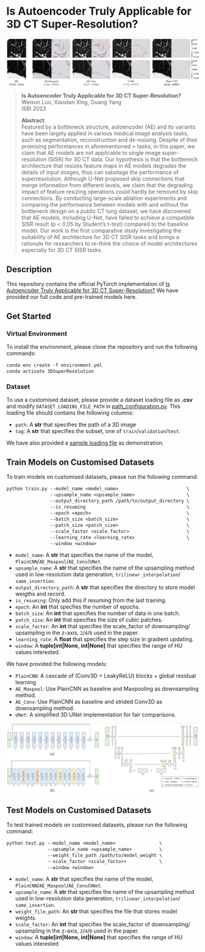 # Is Autoencoder Truly Applicable for 3D CT Super-Resolution?

<p align='center'>
  <img src='./image/result.png'/>
</p> 

> **Is Autoencoder Truly Applicable for 3D CT Super-Resolution?**<br>
> Weixun Luo, Xiaodan Xing, Guang Yang<br>
> ISBI 2023
> 
> **Abstract**: <br>
> Featured by a bottleneck structure, autoencoder (AE) and its variants have
> been largely applied in various medical image analysis tasks, such as
> segmentation, reconstruction and de-noising. Despite of their promising
> performances in aforementioned > tasks, in this paper, we claim that AE models
> are not applicable to single image super-resolution (SISR) for 3D CT data. Our
> hypothesis is that the bottleneck architecture that resizes feature maps in AE
> models degrades the details of input images, thus can sabotage the performance
> of superresolution. Although U-Net proposed skip connections that merge
> information from different levels, we claim that the degrading impact of
> feature resizing operations could hardly be removed by skip connections. By
> conducting large-scale ablation experiments and comparing the performance
> between models with and without the bottleneck design on a public CT lung
> dataset, we have discovered that AE models, including U-Net, have failed to
> achieve a compatible SISR result (p < 0.05 by Student’s t-test) compared to
> the baseline model. Our work is the first comparative study investigating the
> suitability of AE architecture for 3D CT SISR tasks and brings a rationale for
> researchers to re-think the choice of model architectures especially for 3D CT
> SISR tasks.


## Description
This repository contains the official PyTorch implementation of [Is Autoencoder
Truly Applicable for 3D CT Super-Resolution?](https://ieeexplore.ieee.org/document/10230786)
We have provided our full code and pre-trained models here.


## Get Started
### Virtual Environment
To install the environment, please clone the repository and run the following
commands:

```shell script
conda env create -f environment.yml
conda activate 3DSuperResolution
```

### Dataset
To use a customised dataset, please provide a dataset loading file as **.csv**
and modify `DATASET_LOADING_FILE_PATH` in
[path_configuration.py]('./configuration/path_configuration.py'). This loading
file should contains the following columns:

- `path`: A **str** that specifies the path of a 3D image
- `tag`: A **str** that specifies the subset, one of `train`/`validation`/`test`.

We have also provided a [sample loading file]('./dataset/sample_loading_file.csv')
as demonstration.


## Train Models on Customised Datasets
To train models on customised datasets, please run the following command:

  ```shell script
  python train.py --model_name <model_name>                         \
                  --upsample_name <upsample_name>                   \
                  --output_directory_path /path/to/output_directory \
                  --is_resuming                                     \
                  --epoch <epoch>                                   \
                  --batch_size <batch_size>                         \
                  --patch_size <patch_size>                         \
                  --scale_factor <scale_factor>                     \
                  --learning_rate <learning_rate>                   \
                  --window <window>                     
  ```

  - `model_name`: A **str** that specifies the name of the model, 
  `PlainCNN`/`AE_Maxpool`/`AE_Conv`/`UNet`.
  - `upsample_name`: A **str** that specifies the name of the upsampling method
  used in low-resolution data generation, `trilinear_interpolation`/
  `same_insertion`.
  - `output_directory_path`: A **str** that specifies the directory to store
  model weigths and record.
  - `is_resuming`: Only add this if resuming from the last training.
  - `epoch`: An **int** that specfies the number of epochs.
  - `batch_size`: An **int** that specifies the number of data in one batch.
  - `patch_size`: An **int** that specifies the size of cubic patches.
  - `scale_factor`: An **int** that specifies the scale_factor of downsampling/
  upsampling in the z-axis, `2`/`4`/`8` used in the paper.
  - `learning_rate`: A **float** that specifies the step size in gradient
  updating.
  - `window`: A **tuple[int|None, int|None]** that specifies the range of
  HU values interested.

We have provided the following models:

  - `PlainCNN`: A cascade of (Conv3D + LeakyReLU) blocks + global residual
    learning
  - `AE_Maxpool`: Use PlainCNN as baseline and Maxpooling as downsampling
    method.
  - `AE_Conv`: Use PlainCNN as baseline and strided Conv3D as downsampling
    method.
  - `UNet`: A simplified 3D UNet implementation for fair comparisons.

<p align='center'>
  <img src='./image/model_all.png'/>
</p> 


## Test Models on Customised Datasets
To test trained models on customised datasets, please run the following command:

  ```shell script
  python test.py --model_name <model_name>                \
                 --upsample_name <upsample_name>          \
                 --weight_file_path /path/to/model_weight \
                 --scale_factor <scale_factor>            \
                 --window <window>
  ```

  - `model_name`: A **str** that specifies the name of the model, 
  `PlainCNN`/`AE_Maxpool`/`AE_Conv`/`UNet`.
  - `upsample_name`: A **str** that specifies the name of the upsampling method
  used in low-resolution data generation, `trilinear_interpolation`/
  `same_insertion`.
  - `weight_file_path`: An **str** that specifies the file that stores model
  weights.
  - `scale_factor`: An **int** that specifies the scale_factor of downsampling/
  upsampling in the z-axis, `2`/`4`/`8` used in the paper.
  - `window`: A **tuple[int|None, int|None]** that specifies the range of
  HU values interested
